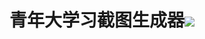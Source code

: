 <h1>青年大学习截图生成器<img src="https://github.com/MR-Addict/qndxx-screenshort-generator/actions/workflows/pages.yml/badge.svg"/></h1>